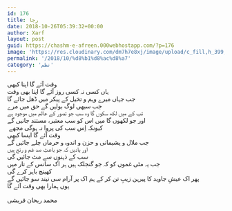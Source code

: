 ```yaml
---
id: 176
title: رجا
date: 2018-10-26T05:39:32+00:00
author: Xarf
layout: post
guid: https://chashm-e-afreen.000webhostapp.com/?p=176
image: 'https://res.cloudinary.com/dm7h7e8xj/image/upload/c_fill,h_399,w_760/v1501268554/sunrise_ttb9nk.jpg'
permalink: '/2018/10/%d8%b1%d8%ac%d8%a7'
category: 'نظم'
---
```

<div class="" data-block="true" data-editor="abnsr" data-offset-key="6rimr-0-0">
  <div class="_1mf _1mk" data-offset-key="6rimr-0-0">
    <span style="font-family: Mehr;" data-offset-key="6rimr-0-0">وقت آئے گا اپنا کبھی</span>
  </div>
</div>

<div class="" data-block="true" data-editor="abnsr" data-offset-key="apto9-0-0">
  <div class="_1mf _1mk" data-offset-key="apto9-0-0">
    <span style="font-family: Mehr;" data-offset-key="apto9-0-0">ہاں کسی نہ کسی روز آئے گا اپنا بھی وقت</span>
  </div>
</div>

<div class="" data-block="true" data-editor="abnsr" data-offset-key="1e8ff-0-0">
  <div class="_1mf _1mk" data-offset-key="1e8ff-0-0">
    <span style="font-family: Mehr;" data-offset-key="1e8ff-0-0">جب جہاں میرے وہم و تخیل کے پیکر میں ڈھل جائے گا</span>
  </div>
</div>

<div class="" data-block="true" data-editor="abnsr" data-offset-key="56vmg-0-0">
  <div class="_1mf _1mk" data-offset-key="56vmg-0-0">
    <span style="font-family: Mehr;" data-offset-key="56vmg-0-0">جب سبھی لوگ بولیں گے حق میں مرے</span>
  </div>
</div>

<div class="" data-block="true" data-editor="abnsr" data-offset-key="565k2-0-0">
  <div class="_1mf _1mk" data-offset-key="565k2-0-0">
    <span style="font-family: Mehr;" data-offset-key="565k2-0-0">تب کے میں لکھ سکوں گا وہ سب جو تصور کے عالم میں موجود ہے </span>
  </div>
</div>

<div class="" data-block="true" data-editor="abnsr" data-offset-key="d0dgj-0-0">
  <div class="_1mf _1mk" data-offset-key="d0dgj-0-0">
    <span style="font-family: Mehr;" data-offset-key="d0dgj-0-0">اور جو لکھوں گا میں اس کو سب معتبر، مستند جانیں گے</span>
  </div>
</div>

<div class="" data-block="true" data-editor="abnsr" data-offset-key="8sf91-0-0">
  <div class="_1mf _1mk" data-offset-key="8sf91-0-0">
    <span style="font-family: Mehr;" data-offset-key="8sf91-0-0"> کیونکہ اِس سب کی پروا نہ ہوگی مجھے</span>
  </div>
</div>

<div class="" data-block="true" data-editor="abnsr" data-offset-key="9d0vs-0-0">
  <div class="_1mf _1mk" data-offset-key="9d0vs-0-0">
    <span style="font-family: Mehr;" data-offset-key="9d0vs-0-0">وقت آئے گا ایسا کبھی</span>
  </div>
</div>

<div class="" data-block="true" data-editor="abnsr" data-offset-key="91eto-0-0">
  <div class="_1mf _1mk" data-offset-key="91eto-0-0">
    <span style="font-family: Mehr;" data-offset-key="91eto-0-0">جب ملال و پشیمانی و حزن و اندوہ و حرماں چلے جائیں گے</span>
  </div>
</div>

<div class="" data-block="true" data-editor="abnsr" data-offset-key="blir6-0-0">
  <div class="_1mf _1mk" data-offset-key="blir6-0-0">
    <span style="font-family: Mehr;" data-offset-key="blir6-0-0">اور یادیں کہ جو باعثِ صد غم و رنج ہیں</span>
  </div>
</div>

<div class="" data-block="true" data-editor="abnsr" data-offset-key="b341n-0-0">
  <div class="_1mf _1mk" data-offset-key="b341n-0-0">
    <span style="font-family: Mehr;" data-offset-key="b341n-0-0">سب کے ذہنوں سے مٹ جائیں گی</span>
  </div>
</div>

<div class="" data-block="true" data-editor="abnsr" data-offset-key="eii4t-0-0">
  <div class="_1mf _1mk" data-offset-key="eii4t-0-0">
    <span style="font-family: Mehr;" data-offset-key="eii4t-0-0">جب یہ مٹی غموں کو کہ جو گنجلک ہیں ہر اک سانس کے تار میں</span>
  </div>
</div>

<div class="" data-block="true" data-editor="abnsr" data-offset-key="er142-0-0">
  <div class="_1mf _1mk" data-offset-key="er142-0-0">
    <span style="font-family: Mehr;" data-offset-key="er142-0-0">کھینچ باہر کرے گی</span>
  </div>
</div>

<div class="" data-block="true" data-editor="abnsr" data-offset-key="804tb-0-0">
  <div class="_1mf _1mk" data-offset-key="804tb-0-0">
    <span style="font-family: Mehr;" data-offset-key="804tb-0-0"> پھر اک عیشِ جاوید کا پیرہن زیبِ تن کر کے ہم اک پر آرام سی نیند سو جائیں گے</span>
  </div>
</div>

<div class="" data-block="true" data-editor="abnsr" data-offset-key="4tl4u-0-0">
  <div class="_1mf _1mk" data-offset-key="4tl4u-0-0">
    <span style="font-family: Mehr;" data-offset-key="4tl4u-0-0">یوں ہمارا بھی وقت آئے گا</span>
  </div>
</div>

<div class="" data-block="true" data-editor="abnsr" data-offset-key="4v27d-0-0">
  <div class="_1mf _1mk" data-offset-key="4v27d-0-0">
    <span style="font-family: Mehr;" data-offset-key="4v27d-0-0"> </span>
  </div>
</div>

<div class="" data-block="true" data-editor="abnsr" data-offset-key="clu0d-0-0">
  <div class="_1mf _1mk" data-offset-key="clu0d-0-0">
    <span style="font-family: Mehr;" data-offset-key="clu0d-0-0">محمد ریحان قریشی</span>
  </div>
</div>